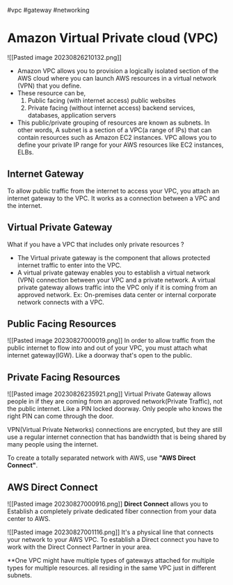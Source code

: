 #vpc #gateway #networking

# Amazon Virtual Private cloud (VPC)
![[Pasted image 20230826210132.png]]
- Amazon VPC allows you to provision a logically isolated section of the AWS cloud where you can launch AWS resources in a virtual network (VPN) that you define. 
- These resource can be,
	1. Public facing (with internet access)
		public websites
	1. Private facing (without internet access)
		backend services, databases, application servers
- This public/private grouping of resources are known as subnets. 
	In other words, A subnet is a section of a VPC(a range of IPs) that can contain resources such as Amazon EC2 instances. 
	VPC allows you to define your private IP range for your AWS resources like EC2 instances, ELBs.

## Internet Gateway
To allow public traffic from the internet to access your VPC, you attach an internet gateway to the VPC. 
It works as a connection between a VPC and the internet. 

## Virtual Private Gateway
What if you have a VPC that includes only private resources ?
- The Virtual private gateway is the component that allows protected internet traffic to enter into the VPC. 
- A virtual private gateway enables you to establish a virtual network (VPN) connection between your VPC and a private network.
	 A virtual private gateway allows traffic into the VPC only if it is coming from an approved network.
	Ex: On-premises data center or internal corporate network connects with a VPC.

## Public Facing Resources
![[Pasted image 20230827000019.png]]
In order to allow traffic from the public internet to flow into and out of your VPC, you must attach what internet gateway(IGW).
	Like a doorway that's open to the public.

## Private Facing Resources
![[Pasted image 20230826235921.png]]
Virtual Private Gateway allows people in if they are coming from an approved network(Private Traffic), not the public internet. 
	Like a PIN locked doorway. Only people who knows the right PIN can come through the door. 


VPN(Virtual Private Networks) connections are encrypted, but they are still use a regular internet connection that has bandwidth that is being shared by many people using the internet.

To create a totally separated network with AWS, use **"AWS Direct Connect"**.

## AWS Direct Connect
![[Pasted image 20230827000916.png]]
**Direct Connect** allows you to Establish a completely private dedicated fiber connection from your data center to AWS. 

![[Pasted image 20230827001116.png]]
It's a physical line that connects your network to your AWS VPC. 
To establish a Direct connect you have to work with the Direct Connect Partner in your area. 

**One VPC might have multiple types of gateways attached for multiple types for multiple resources. all residing in the same VPC just in different subnets. 
